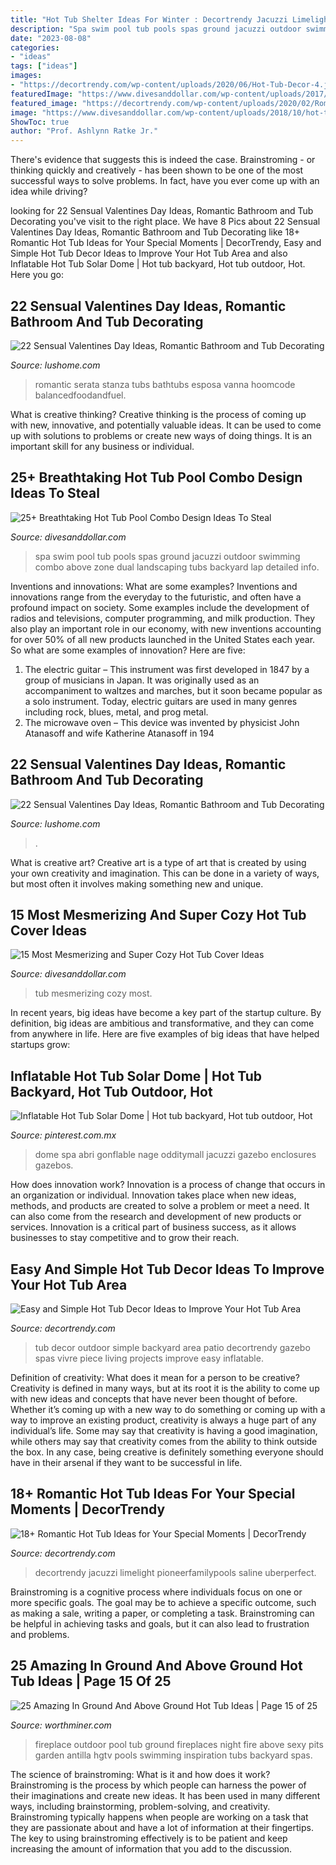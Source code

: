 ```yaml
---
title: "Hot Tub Shelter Ideas For Winter : Decortrendy Jacuzzi Limelight Pioneerfamilypools Saline Uberperfect"
description: "Spa swim pool tub pools spas ground jacuzzi outdoor swimming combo above zone dual landscaping tubs backyard lap detailed info"
date: "2023-08-08"
categories:
- "ideas"
tags: ["ideas"]
images:
- "https://decortrendy.com/wp-content/uploads/2020/06/Hot-Tub-Decor-4.jpg"
featuredImage: "https://www.divesanddollar.com/wp-content/uploads/2017/04/Hot-Tub-Cover-9.jpg"
featured_image: "https://decortrendy.com/wp-content/uploads/2020/02/Romantic-Hot-Tub-8.jpg"
image: "https://www.divesanddollar.com/wp-content/uploads/2018/10/hot-tub-pool-18.jpg"
ShowToc: true
author: "Prof. Ashlynn Ratke Jr."
---
```



There's evidence that suggests this is indeed the case. Brainstroming - or thinking quickly and creatively - has been shown to be one of the most successful ways to solve problems. In fact, have you ever come up with an idea while driving?

	

		
looking for 22 Sensual Valentines Day Ideas, Romantic Bathroom and Tub Decorating you've visit to the right place. We have 8 Pics about 22 Sensual Valentines Day Ideas, Romantic Bathroom and Tub Decorating like 18+ Romantic Hot Tub Ideas for Your Special Moments | DecorTrendy, Easy and Simple Hot Tub Decor Ideas to Improve Your Hot Tub Area and also Inflatable Hot Tub Solar Dome | Hot tub backyard, Hot tub outdoor, Hot. Here you go:
		
    
## 22 Sensual Valentines Day Ideas, Romantic Bathroom And Tub Decorating

<img loading=lazy src="https://www.lushome.com/wp-content/uploads/2016/02/romantic-valentines-day-ideas-bathtubs-19.jpg" onerror="this.onerror=null;this.src='https://tse1.mm.bing.net/th?id=OIP.aOaEuZjmWnUf_LgcuDG2WgHaFj&amp;pid=15.1';" alt="22 Sensual Valentines Day Ideas, Romantic Bathroom and Tub Decorating">

_Source: lushome.com_

>romantic serata stanza tubs bathtubs esposa vanna hoomcode balancedfoodandfuel. 

	

What is creative thinking?
Creative thinking is the process of coming up with new, innovative, and potentially valuable ideas. It can be used to come up with solutions to problems or create new ways of doing things. It is an important skill for any business or individual.

    
## 25+ Breathtaking Hot Tub Pool Combo Design Ideas To Steal

<img loading=lazy src="https://www.divesanddollar.com/wp-content/uploads/2018/10/hot-tub-pool-18.jpg" onerror="this.onerror=null;this.src='https://tse4.mm.bing.net/th?id=OIP.FQFJP6yaWMoA26atAL8IaAHaLH&amp;pid=15.1';" alt="25+ Breathtaking Hot Tub Pool Combo Design Ideas To Steal">

_Source: divesanddollar.com_

>spa swim pool tub pools spas ground jacuzzi outdoor swimming combo above zone dual landscaping tubs backyard lap detailed info. 

	

Inventions and innovations: What are some examples?
Inventions and innovations range from the everyday to the futuristic, and often have a profound impact on society. Some examples include the development of radios and televisions, computer programming, and milk production. They also play an important role in our economy, with new inventions accounting for over 50% of all new products launched in the United States each year. So what are some examples of innovation? Here are five: 
1) The electric guitar – This instrument was first developed in 1847 by a group of musicians in Japan. It was originally used as an accompaniment to waltzes and marches, but it soon became popular as a solo instrument. Today, electric guitars are used in many genres including rock, blues, metal, and prog metal. 
2) The microwave oven – This device was invented by physicist John Atanasoff and wife Katherine Atanasoff in 194
    
## 22 Sensual Valentines Day Ideas, Romantic Bathroom And Tub Decorating

<img loading=lazy src="https://www.lushome.com/wp-content/uploads/2016/02/romantic-valentines-day-ideas-bathtubs-5.jpg" onerror="this.onerror=null;this.src='https://tse4.mm.bing.net/th?id=OIP.bdFgyx0fPE8Q82ket6dxagHaEq&amp;pid=15.1';" alt="22 Sensual Valentines Day Ideas, Romantic Bathroom and Tub Decorating">

_Source: lushome.com_

>. 

	

What is creative art?
Creative art is a type of art that is created by using your own creativity and imagination. This can be done in a variety of ways, but most often it involves making something new and unique.

    
## 15 Most Mesmerizing And Super Cozy Hot Tub Cover Ideas

<img loading=lazy src="https://www.divesanddollar.com/wp-content/uploads/2017/04/Hot-Tub-Cover-9.jpg" onerror="this.onerror=null;this.src='https://tse4.mm.bing.net/th?id=OIP.ujSt93AT9EWk1S9-0GS2JgHaLH&amp;pid=15.1';" alt="15 Most Mesmerizing and Super Cozy Hot Tub Cover Ideas">

_Source: divesanddollar.com_

>tub mesmerizing cozy most. 

	

In recent years, big ideas have become a key part of the startup culture. By definition, big ideas are ambitious and transformative, and they can come from anywhere in life. Here are five examples of big ideas that have helped startups grow: 

    
## Inflatable Hot Tub Solar Dome | Hot Tub Backyard, Hot Tub Outdoor, Hot

<img loading=lazy src="https://i.pinimg.com/736x/6e/dd/eb/6eddebdb5a0f7c4080e7bac3fc405e1e.jpg" onerror="this.onerror=null;this.src='https://tse1.mm.bing.net/th?id=OIP.u9fgcyHR_zhytUlrVTtHagHaE7&amp;pid=15.1';" alt="Inflatable Hot Tub Solar Dome | Hot tub backyard, Hot tub outdoor, Hot">

_Source: pinterest.com.mx_

>dome spa abri gonflable nage odditymall jacuzzi gazebo enclosures gazebos. 

	

How does innovation work?
Innovation is a process of change that occurs in an organization or individual. Innovation takes place when new ideas, methods, and products are created to solve a problem or meet a need. It can also come from the research and development of new products or services. Innovation is a critical part of business success, as it allows businesses to stay competitive and to grow their reach.

    
## Easy And Simple Hot Tub Decor Ideas To Improve Your Hot Tub Area

<img loading=lazy src="https://decortrendy.com/wp-content/uploads/2020/06/Hot-Tub-Decor-4.jpg" onerror="this.onerror=null;this.src='https://tse3.mm.bing.net/th?id=OIP.9OlXYEsE8cdujKxs8xN9egHaNK&amp;pid=15.1';" alt="Easy and Simple Hot Tub Decor Ideas to Improve Your Hot Tub Area">

_Source: decortrendy.com_

>tub decor outdoor simple backyard area patio decortrendy gazebo spas vivre piece living projects improve easy inflatable. 

	

Definition of creativity: What does it mean for a person to be creative?
Creativity is defined in many ways, but at its root it is the ability to come up with new ideas and concepts that have never been thought of before. Whether it’s coming up with a new way to do something or coming up with a way to improve an existing product, creativity is always a huge part of any individual’s life. Some may say that creativity is having a good imagination, while others may say that creativity comes from the ability to think outside the box. In any case, being creative is definitely something everyone should have in their arsenal if they want to be successful in life.

    
## 18+ Romantic Hot Tub Ideas For Your Special Moments | DecorTrendy

<img loading=lazy src="https://decortrendy.com/wp-content/uploads/2020/02/Romantic-Hot-Tub-8.jpg" onerror="this.onerror=null;this.src='https://tse3.mm.bing.net/th?id=OIP.rtm4evDvtrb8UaIBxmu8twHaLH&amp;pid=15.1';" alt="18+ Romantic Hot Tub Ideas for Your Special Moments | DecorTrendy">

_Source: decortrendy.com_

>decortrendy jacuzzi limelight pioneerfamilypools saline uberperfect. 

	

Brainstroming is a cognitive process where individuals focus on one or more specific goals. The goal may be to achieve a specific outcome, such as making a sale, writing a paper, or completing a task. Brainstroming can be helpful in achieving tasks and goals, but it can also lead to frustration and problems.

    
## 25 Amazing In Ground And Above Ground Hot Tub Ideas | Page 15 Of 25

<img loading=lazy src="http://www.worthminer.com/wp-content/uploads/2017/07/In-Ground-And-Above-Ground-Hot-Tub-Ideas-15.jpg" onerror="this.onerror=null;this.src='https://tse3.mm.bing.net/th?id=OIP.I4Z7CyAw4YsVQtE5XMtowAEgDY&amp;pid=15.1';" alt="25 Amazing In Ground And Above Ground Hot Tub Ideas | Page 15 of 25">

_Source: worthminer.com_

>fireplace outdoor pool tub ground fireplaces night fire above sexy pits garden antilla hgtv pools swimming inspiration tubs backyard spas. 

	

The science of brainstroming: What is it and how does it work?
Brainstroming is the process by which people can harness the power of their imaginations and create new ideas. It has been used in many different ways, including brainstorming, problem-solving, and creativity. Brainstroming typically happens when people are working on a task that they are passionate about and have a lot of information at their fingertips. The key to using brainstroming effectively is to be patient and keep increasing the amount of information that you add to the discussion.

